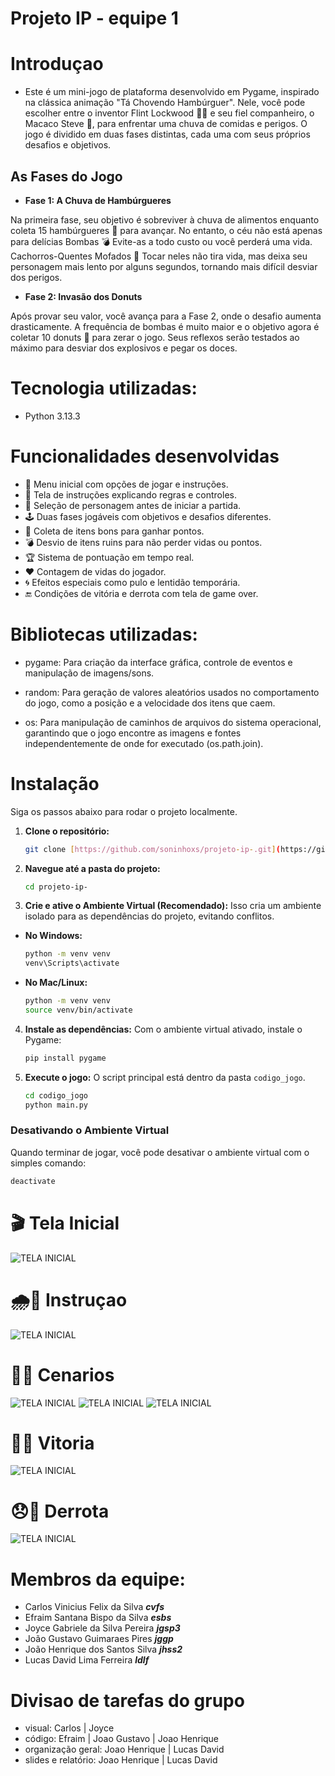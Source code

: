 # Projeto IP - equipe 1
# Introduçao

- Este é um mini-jogo de plataforma desenvolvido em Pygame, inspirado na clássica animação "Tá Chovendo Hambúrguer". Nele, você pode escolher entre o inventor Flint Lockwood 👨‍🔬 e seu fiel companheiro, o Macaco Steve 🐒, para enfrentar uma chuva de comidas e perigos.
O jogo é dividido em duas fases distintas, cada uma com seus próprios desafios e objetivos.

## **As Fases do Jogo**
- **Fase 1: A Chuva de Hambúrgueres**

Na primeira fase, seu objetivo é sobreviver à chuva de alimentos enquanto coleta 15 hambúrgueres 🍔 para avançar. No entanto, o céu não está apenas para delícias
Bombas 💣 Evite-as a todo custo ou você perderá uma vida.
Cachorros-Quentes Mofados 🌭 Tocar neles não tira vida, mas deixa seu personagem mais lento por alguns segundos, tornando mais difícil desviar dos perigos.

- **Fase 2: Invasão dos Donuts**

Após provar seu valor, você avança para a Fase 2, onde o desafio aumenta drasticamente. A frequência de bombas é muito maior e o objetivo agora é coletar 10 donuts 🍩 para zerar o jogo. Seus reflexos serão testados ao máximo para desviar dos explosivos e pegar os doces.

# Tecnologia utilizadas:
- Python 3.13.3

# Funcionalidades desenvolvidas
- 🎯 Menu inicial com opções de jogar e instruções.
- 📜 Tela de instruções explicando regras e controles.
- 🧍 Seleção de personagem antes de iniciar a partida.
- 🕹 Duas fases jogáveis com objetivos e desafios diferentes.
- 🍔 Coleta de itens bons para ganhar pontos.
- 💣 Desvio de itens ruins para não perder vidas ou pontos.
- 🏆 Sistema de pontuação em tempo real.
- ❤️ Contagem de vidas do jogador.
- 🌀 Efeitos especiais como pulo e lentidão temporária.
- 🔚 Condições de vitória e derrota com tela de game over.

# Bibliotecas utilizadas:

- pygame: Para criação da interface gráfica, controle de eventos e manipulação de imagens/sons.

- random: Para geração de valores aleatórios usados no comportamento do jogo, como a posição e a velocidade dos itens que caem.

- os: Para manipulação de caminhos de arquivos do sistema operacional, garantindo que o jogo encontre as imagens e fontes independentemente de onde for executado (os.path.join).


# Instalação

Siga os passos abaixo para rodar o projeto localmente.

1.  **Clone o repositório:**
    ```bash
    git clone [https://github.com/soninhoxs/projeto-ip-.git](https://github.com/soninhoxs/projeto-ip-.git)
    ```

2.  **Navegue até a pasta do projeto:**
    ```bash
    cd projeto-ip-
    ```

3.  **Crie e ative o Ambiente Virtual (Recomendado):**
    Isso cria um ambiente isolado para as dependências do projeto, evitando conflitos.

   - **No Windows:**
        ```bash
        python -m venv venv
        venv\Scripts\activate
        ```

   - **No Mac/Linux:**
        ```bash
        python -m venv venv
        source venv/bin/activate
        ```
4.  **Instale as dependências:**
    Com o ambiente virtual ativado, instale o Pygame:
    ```bash
    pip install pygame
    ```

5.  **Execute o jogo:**
    O script principal está dentro da pasta `codigo_jogo`.
    ```bash
    cd codigo_jogo
    python main.py
    ```

### Desativando o Ambiente Virtual

Quando terminar de jogar, você pode desativar o ambiente virtual com o simples comando:
```bash
deactivate
```

# 🎬 Tela Inicial 
![TELA INICIAL](/sprt/tela_inicial.png)

# 🌧️🍔 Instruçao 
![TELA INICIAL](/sprt/instrucoes.png)

# 🤖💥 Cenarios
![TELA INICIAL](sprt/tela_fase1.jpg)
![TELA INICIAL](sprt/tela_fase2.jpg)
![TELA INICIAL](sprt/escolhapersonagens.png)

# 🍕🎉 Vitoria
![TELA INICIAL](/sprt/fim_jogo.png)

# 😞🍔 Derrota
![TELA INICIAL](sprt/tela_perdeu.png)

# Membros da equipe:
- Carlos Vinicius Felix da Silva ***cvfs***
- Efraim Santana Bispo da Silva ***esbs***
- Joyce Gabriele da Silva Pereira ***jgsp3***
- João Gustavo Guimaraes Pires ***jggp***
- João Henrique dos Santos Silva ***jhss2***
- Lucas David Lima Ferreira ***ldlf***

# Divisao de tarefas do grupo
- visual: Carlos | Joyce
- código: Efraim | Joao Gustavo | Joao Henrique
- organização geral: Joao Henrique | Lucas David
- slides e relatório: Joao Henrique | Lucas David

